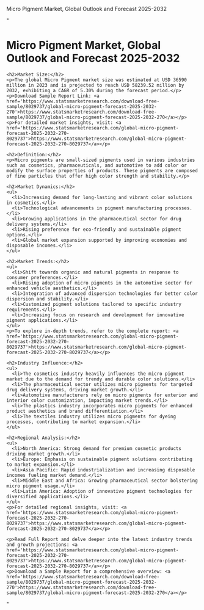 Micro Pigment Market, Global Outlook and Forecast 2025-2032

"<html>
  <body>
    <h1>Micro Pigment Market, Global Outlook and Forecast 2025-2032</h1>
    
    <h2>Market Size:</h2>
    <p>The global Micro Pigment market size was estimated at USD 36590 million in 2023 and is projected to reach USD 58239.52 million by 2032, exhibiting a CAGR of 5.30% during the forecast period.</p>
    <p>Download Sample Report Link: <a href='https://www.statsmarketresearch.com/download-free-sample/8029737/global-micro-pigment-forecast-2025-2032-270'>https://www.statsmarketresearch.com/download-free-sample/8029737/global-micro-pigment-forecast-2025-2032-270</a></p>
    <p>For detailed market insights, visit: <a href='https://www.statsmarketresearch.com/global-micro-pigment-forecast-2025-2032-270-8029737'>https://www.statsmarketresearch.com/global-micro-pigment-forecast-2025-2032-270-8029737</a></p>
    
    <h2>Definition:</h2>
    <p>Micro pigments are small-sized pigments used in various industries such as cosmetics, pharmaceuticals, and automotive to add color or modify the surface properties of products. These pigments are composed of fine particles that offer high color strength and stability.</p>
    
    <h2>Market Dynamics:</h2>
    <ul>
      <li>Increasing demand for long-lasting and vibrant color solutions in cosmetics.</li>
      <li>Technological advancements in pigment manufacturing processes.</li>
      <li>Growing applications in the pharmaceutical sector for drug delivery systems.</li>
      <li>Rising preference for eco-friendly and sustainable pigment options.</li>
      <li>Global market expansion supported by improving economies and disposable incomes.</li>
    </ul>
    
    <h2>Market Trends:</h2>
    <ul>
      <li>Shift towards organic and natural pigments in response to consumer preferences.</li>
      <li>Rising adoption of micro pigments in the automotive sector for enhanced vehicle aesthetics.</li>
      <li>Integration of advanced dispersion technologies for better color dispersion and stability.</li>
      <li>Customized pigment solutions tailored to specific industry requirements.</li>
      <li>Increasing focus on research and development for innovative pigment applications.</li>
    </ul>
    <p>To explore in-depth trends, refer to the complete report: <a href='https://www.statsmarketresearch.com/global-micro-pigment-forecast-2025-2032-270-8029737'>https://www.statsmarketresearch.com/global-micro-pigment-forecast-2025-2032-270-8029737</a></p>
    
    <h2>Industry Influence:</h2>
    <ul>
      <li>The cosmetics industry heavily influences the micro pigment market due to the demand for trendy and durable color solutions.</li>
      <li>The pharmaceutical sector utilizes micro pigments for targeted drug delivery systems, driving market growth.</li>
      <li>Automotive manufacturers rely on micro pigments for exterior and interior color customization, impacting market trends.</li>
      <li>The plastics industry incorporates micro pigments for enhanced product aesthetics and brand differentiation.</li>
      <li>The textiles industry utilizes micro pigments for dyeing processes, contributing to market expansion.</li>
    </ul>
    
    <h2>Regional Analysis:</h2>
    <ul>
      <li>North America: Strong demand for premium cosmetic products driving market growth.</li>
      <li>Europe: Emphasis on sustainable pigment solutions contributing to market expansion.</li>
      <li>Asia Pacific: Rapid industrialization and increasing disposable incomes fueling market demand.</li>
      <li>Middle East and Africa: Growing pharmaceutical sector bolstering micro pigment usage.</li>
      <li>Latin America: Adoption of innovative pigment technologies for diversified applications.</li>
    </ul>
    <p>For detailed regional insights, visit: <a href='https://www.statsmarketresearch.com/global-micro-pigment-forecast-2025-2032-270-8029737'>https://www.statsmarketresearch.com/global-micro-pigment-forecast-2025-2032-270-8029737</a></p>
    
    <p>Read Full Report and delve deeper into the latest industry trends and growth projections: <a href='https://www.statsmarketresearch.com/global-micro-pigment-forecast-2025-2032-270-8029737'>https://www.statsmarketresearch.com/global-micro-pigment-forecast-2025-2032-270-8029737</a></p>
    <p>Download a Sample Report for a comprehensive overview: <a href='https://www.statsmarketresearch.com/download-free-sample/8029737/global-micro-pigment-forecast-2025-2032-270'>https://www.statsmarketresearch.com/download-free-sample/8029737/global-micro-pigment-forecast-2025-2032-270</a></p>
  
  </body>
</html>"
